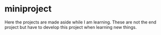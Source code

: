 # miniproject
 Here the projects are made aside while I am learning. These are not the end project  but have to develop this project when learning new things.
